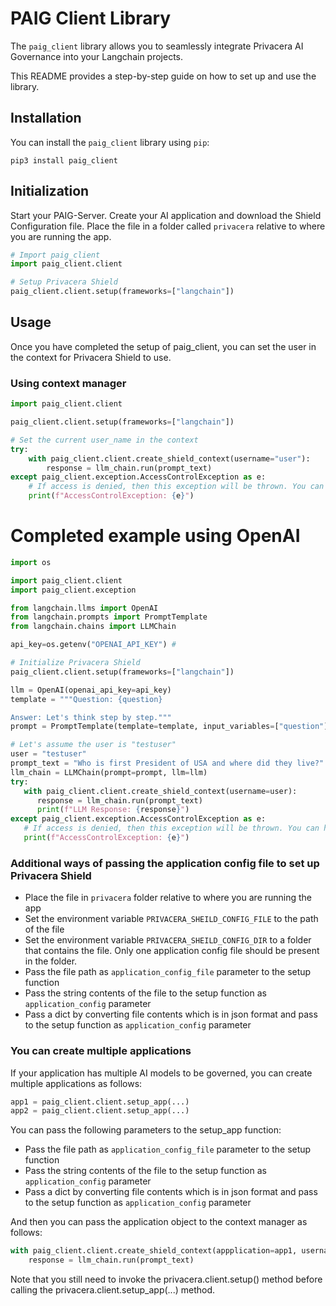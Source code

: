 # PAIG Client Library

The `paig_client` library allows you to seamlessly integrate Privacera AI Governance into your Langchain projects. 

This README provides a step-by-step guide on how to set up and use the library.

## Installation

You can install the `paig_client` library using `pip`:

```shell
pip3 install paig_client
```

## Initialization
Start your PAIG-Server. Create your AI application and 
download the Shield Configuration file. Place the file in a folder called `privacera` relative to 
where you are running the app.

```python
# Import paig_client
import paig_client.client

# Setup Privacera Shield
paig_client.client.setup(frameworks=["langchain"])
```

## Usage
Once you have completed the setup of paig_client, you can set the user in the context 
for Privacera Shield to use.

### Using context manager

```python
import paig_client.client

paig_client.client.setup(frameworks=["langchain"])

# Set the current user_name in the context
try:
    with paig_client.client.create_shield_context(username="user"):
        response = llm_chain.run(prompt_text)
except paig_client.exception.AccessControlException as e:
    # If access is denied, then this exception will be thrown. You can handle it accordingly.
    print(f"AccessControlException: {e}")
```

# Completed example using OpenAI

```python
import os

import paig_client.client
import paig_client.exception

from langchain.llms import OpenAI
from langchain.prompts import PromptTemplate
from langchain.chains import LLMChain

api_key=os.getenv("OPENAI_API_KEY") # 

# Initialize Privacera Shield
paig_client.client.setup(frameworks=["langchain"])

llm = OpenAI(openai_api_key=api_key)
template = """Question: {question}

Answer: Let's think step by step."""
prompt = PromptTemplate(template=template, input_variables=["question"])

# Let's assume the user is "testuser"
user = "testuser"
prompt_text = "Who is first President of USA and where did they live?"
llm_chain = LLMChain(prompt=prompt, llm=llm)
try:
   with paig_client.client.create_shield_context(username=user):
      response = llm_chain.run(prompt_text)
      print(f"LLM Response: {response}")
except paig_client.exception.AccessControlException as e:
   # If access is denied, then this exception will be thrown. You can handle it accordingly.
   print(f"AccessControlException: {e}")

```

### Additional ways of passing the application config file to set up Privacera Shield
- Place the file in ```privacera``` folder relative to where you are running the app
- Set the environment variable ```PRIVACERA_SHEILD_CONFIG_FILE``` to the path of the file
- Set the environment variable ```PRIVACERA_SHEILD_CONFIG_DIR``` to a folder that contains the file. Only one
  application config file should be present in the folder.
- Pass the file path as ```application_config_file``` parameter to the setup function
- Pass the string contents of the file to the setup function as ```application_config``` parameter
- Pass a dict by converting file contents which is in json format and pass to the setup function as 
  ```application_config``` parameter

### You can create multiple applications

If your application has multiple AI models to be governed, you can create multiple applications as follows:

```python
app1 = paig_client.client.setup_app(...)
app2 = paig_client.client.setup_app(...)
```
You can pass the following parameters to the setup_app function:
- Pass the file path as ```application_config_file``` parameter to the setup function
- Pass the string contents of the file to the setup function as ```application_config``` parameter
- Pass a dict by converting file contents which is in json format and pass to the setup function as 
  ```application_config``` parameter

And then you can pass the application object to the context manager as follows:

```python
with paig_client.client.create_shield_context(appplication=app1, username="user"):
    response = llm_chain.run(prompt_text)
```

Note that you still need to invoke the privacera.client.setup() method before calling the 
privacera.client.setup_app(...) method.
